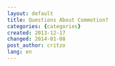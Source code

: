 ```yaml
---
layout: default
title: Questions About Commotion?
categories: {categories}
created: 2013-12-17
changed: 2014-01-08
post_author: critzo
lang: en
---
```

 
